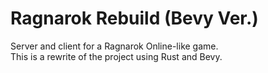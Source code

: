 # Ragnarok Rebuild (Bevy Ver.)
Server and client for a Ragnarok Online-like game.  
This is a rewrite of the project using Rust and Bevy.
